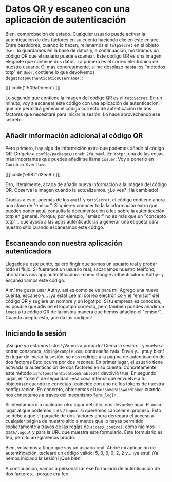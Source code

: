 # Datos QR y escaneo con una aplicación de autenticación

Bien, comprobación de estado. Cualquier usuario puede activar la autenticación de dos factores en su cuenta haciendo clic en este enlace. Entre bastidores, cuando lo hacen, rellenamos el `totpSecret` en el objeto `User`, lo guardamos en la base de datos y, a continuación, mostramos un código QR que el usuario puede escanear. Este código QR es una imagen elegante que contiene dos datos. La primera es el correo electrónico de nuestro usuario. O, más concretamente, si me desplazo hasta los "métodos totp" en `User`, contiene lo que devolvemos de`getTotpAuthenticationUsername()`:

[[[ code('f509a0deeb') ]]]

Lo segundo que contiene la imagen del código QR es el `totpSecret`. En un minuto, voy a escanear este código con una aplicación de autenticación, que me permitirá generar el código correcto de autenticación de dos factores que necesitaré para iniciar la sesión. Lo hace aprovechando ese secreto.

## Añadir información adicional al código QR

Pero primero, hay algo de información extra que podemos añadir al código QR. Dirígete a `config/packages/scheb_2fa.yaml`. En `totp:`, una de las cosas más importantes que puedes añadir se llama `issuer`. Voy a ponerlo en `Cauldron Overflow`:

[[[ code('e9821d2ec8') ]]]

Eso, literalmente, acaba de añadir nueva información a la imagen del código QR. Observa la imagen cuando la actualizamos. ¿Lo ves? ¡Ha cambiado!

Gracias a esto, además de los `email` y `totpSecret`, el código contiene ahora una clave de "emisor". Si quieres conocer toda la información extra que puedes poner aquí, consulta la documentación o lee sobre la autenticación totp en general. Porque, por ejemplo, "emisor" no es más que un "concepto totp"... que ayuda a las apps autenticadoras a generar una etiqueta para nuestro sitio cuando escaneamos este código.

## Escaneando con nuestra aplicación autenticadora

Llegados a este punto, quiero fingir que somos un usuario real y probar todo el flujo. Si fuéramos un usuario real, sacaríamos nuestro teléfono, abriríamos una app autentificadora -como Google authenticator o Authy- y escanearíamos este código.

A mí me gusta usar Authy, así es como se ve para mí. Agrego una nueva cuenta, escaneo y... ¡ya está! Lee mi correo electrónico y el "emisor" del código QR y sugiere un nombre y un logotipo. Si tu empresa es conocida, es posible que adivine el logotipo correcto, pero también puedes añadir un `image` a tu código QR de la misma manera que hemos añadido el "emisor". Cuando acepto esto, ¡me da los códigos!

## Iniciando la sesión

¡Así que ya estamos listos! ¡Vamos a probarlo! Cierra la sesión... y vuelve a entrar con`abraca_admin@example.com`, contraseña `tada`. Envía y... ¡muy bien! En lugar de iniciar la sesión, se nos redirige a la página de autenticación de dos factores Esto ocurre por dos razones. En primer lugar, el usuario tiene activada la autenticación de dos factores en su cuenta. Concretamente, este método `isTotpAuthenticationEnabled()` devolvió true. En segundo lugar, el "token" de seguridad -esa cosa interna que envuelve a tu objeto`User` cuando te conectas- coincide con uno de los tokens de nuestra configuración. En concreto, obtenemos el `UsernamePasswordToken` cuando nos conectamos a través del mecanismo `form_login`.

Si intentamos ir a cualquier otro lugar del sitio, nos devuelve aquí. El único lugar al que podemos ir es `/logout` si queremos cancelar el proceso. Esto se debe a que el paquete de dos factores ahora denegará el acceso a cualquier página de nuestro sitio a menos que lo hayas permitido explícitamente a través de las reglas de `access_control`, como hicimos para`/logout` y para la URL que muestra este formulario. Este formulario es feo, pero lo arreglaremos pronto.

Bien, volvamos a fingir que soy un usuario real. Abriré mi aplicación de autentificación, teclearé un código válido: 5, 3, 9, 9, 2, 2 y... ¡ya está! ¡Ya hemos iniciado la sesión! ¡Qué bien!

A continuación, vamos a personalizar ese formulario de autenticación de dos factores... porque era feo.
